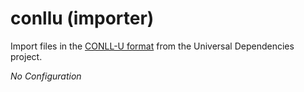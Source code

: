 # conllu (importer)

Import files in the [CONLL-U format](https://universaldependencies.org/format.html)
from the Universal Dependencies project.

*No Configuration*
